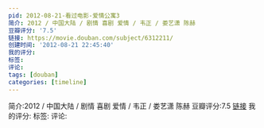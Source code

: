```yaml
---
pid: 2012-08-21-看过电影-爱情公寓3
简介: 2012 / 中国大陆 / 剧情 喜剧 爱情 / 韦正 / 娄艺潇 陈赫
豆瓣评分: '7.5'
链接: https://movie.douban.com/subject/6312211/
创建时间: '2012-08-21 22:45:40'
我的评分:
标签:
评论:
tags: [douban]
categories: [timeline]
---
```

简介:2012 / 中国大陆 / 剧情 喜剧 爱情 / 韦正 / 娄艺潇 陈赫
豆瓣评分:7.5
[链接](https://movie.douban.com/subject/6312211/)
我的评分:
标签:
评论:
